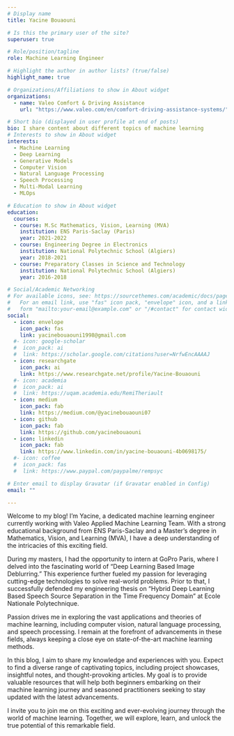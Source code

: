 ```yaml
---
# Display name
title: Yacine Bouaouni

# Is this the primary user of the site?
superuser: true

# Role/position/tagline
role: Machine Learning Engineer

# Highlight the author in author lists? (true/false)
highlight_name: true

# Organizations/Affiliations to show in About widget
organizations:
  - name: Valeo Comfort & Driving Assistance
    url: "https://www.valeo.com/en/comfort-driving-assistance-systems/"

# Short bio (displayed in user profile at end of posts)
bio: I share content about different topics of machine learning
# Interests to show in About widget
interests:
  - Machine Learning
  - Deep Learning
  - Generative Models
  - Computer Vision
  - Natural Language Processing
  - Speech Processing
  - Multi-Modal Learning
  - MLOps

# Education to show in About widget
education:
  courses:   
  - course: M.Sc Mathematics, Vision, Learning (MVA)
    institution: ENS Paris-Saclay (Paris)
    year: 2021-2022
  - course: Engineering Degree in Electronics
    institution: National Polytechnic School (Algiers)
    year: 2018-2021
  - course: Preparatory Classes in Science and Technology
    institution: National Polytechnic School (Algiers)
    year: 2016-2018

# Social/Academic Networking
# For available icons, see: https://sourcethemes.com/academic/docs/page-builder/#icons
#   For an email link, use "fas" icon pack, "envelope" icon, and a link in the
#   form "mailto:your-email@example.com" or "/#contact" for contact widget.
social:
  - icon: envelope
    icon_pack: fas
    link: yacinebouaouni1998@gmail.com
  #- icon: google-scholar
  #  icon_pack: ai
  #  link: https://scholar.google.com/citations?user=NrfwEncAAAAJ
  - icon: researchgate
    icon_pack: ai
    link: https://www.researchgate.net/profile/Yacine-Bouaouni
  #- icon: academia
  #  icon_pack: ai
  #  link: https://uqam.academia.edu/RemiTheriault
  - icon: medium
    icon_pack: fab
    link: https://medium.com/@yacinebouaouni07
  - icon: github
    icon_pack: fab
    link: https://github.com/yacinebouaouni
  - icon: linkedin
    icon_pack: fab
    link: https://www.linkedin.com/in/yacine-bouaouni-4b0698175/
  #- icon: coffee
  #  icon_pack: fas
  #  link: https://www.paypal.com/paypalme/rempsyc

# Enter email to display Gravatar (if Gravatar enabled in Config)
email: ""

---
```


Welcome to my blog! I’m Yacine, a dedicated machine learning engineer currently working with Valeo Applied Machine Learning Team. With a strong educational background from ENS Paris-Saclay and a Master’s degree in Mathematics, Vision, and Learning (MVA), I have a deep understanding of the intricacies of this exciting field.

During my masters, I had the opportunity to intern at GoPro Paris, where I delved into the fascinating world of “Deep Learning Based Image Deblurring.” This experience further fueled my passion for leveraging cutting-edge technologies to solve real-world problems. Prior to that, I successfully defended my engineering thesis on “Hybrid Deep Learning Based Speech Source Separation in the Time Frequency Domain” at Ecole Nationale Polytechnique.

Passion drives me in exploring the vast applications and theories of machine learning, including computer vision, natural language processing, and speech processing. I remain at the forefront of advancements in these fields, always keeping a close eye on state-of-the-art machine learning methods.

In this blog, I aim to share my knowledge and experiences with you. Expect to find a diverse range of captivating topics, including project showcases, insightful notes, and thought-provoking articles. My goal is to provide valuable resources that will help both beginners embarking on their machine learning journey and seasoned practitioners seeking to stay updated with the latest advancements.

I invite you to join me on this exciting and ever-evolving journey through the world of machine learning. Together, we will explore, learn, and unlock the true potential of this remarkable field.